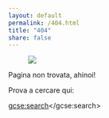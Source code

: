 ```yaml
---
layout: default
permalink: /404.html
title: "404"
share: false
---
```


<figure>
<img src="http://xabacadabra.com/images/Locke.gif">
</figure>

Pagina non trovata, ahinoi!

Prova a cercare qui:

<!--ricercagoogle-->
<script>
  (function() {
    var cx = '000160596931109432273:x8yvqtu5jqy';
    var gcse = document.createElement('script');
    gcse.type = 'text/javascript';
    gcse.async = true;
    gcse.src = 'https://cse.google.com/cse.js?cx=' + cx;
    var s = document.getElementsByTagName('script')[0];
    s.parentNode.insertBefore(gcse, s);
  })();
</script>
<gcse:search></gcse:search>